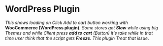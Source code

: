 # WordPress Plugin
*This shows loading on Click Add to cart button working with* **WooCommerce (WordPress plugin)**.
*Some stores get **Slow** while using big Themes and while Client press **add to cart** (Button) it's take while in that time user think that the script gets **Freeze**. This plugin Treat that issue*.
